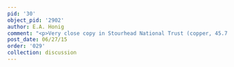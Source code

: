```yaml
---
pid: '30'
object_pid: '2902'
author: E.A. Honig
comment: "<p>Very close copy in Stourhead National Trust (copper, 45.7 x 64.8 cm)</p>\n"
post_date: 06/27/15
order: '029'
collection: discussion
---
```


